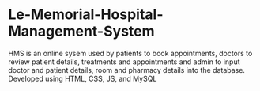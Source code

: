 # Le-Memorial-Hospital-Management-System
HMS is an online sysem used by patients to book appointments, doctors to review patient details, treatments and appointments and admin to input doctor and patient details, room and pharmacy details into the database. Developed using HTML, CSS, JS, and MySQL
